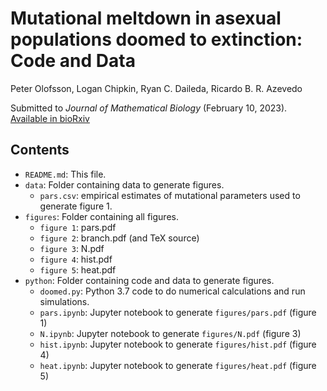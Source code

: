 # Mutational meltdown in asexual populations doomed to extinction: Code and Data 

Peter Olofsson, Logan Chipkin, Ryan C. Daileda, Ricardo B. R. Azevedo

Submitted to *Journal of Mathematical Biology* (February 10, 2023).  [Available
in bioRxiv](https://www.biorxiv.org/content/10.1101/448563v3)

## Contents

* `README.md`: This file.
* `data`: Folder containing data to generate figures.
    * `pars.csv`: empirical estimates of mutational parameters used to generate
      figure 1.
* `figures`: Folder containing all figures.
    * `figure 1`: pars.pdf
    * `figure 2`: branch.pdf (and TeX source)
    * `figure 3`: N.pdf
    * `figure 4`: hist.pdf
    * `figure 5`: heat.pdf
* `python`: Folder containing code and data to generate figures.
    * `doomed.py`: Python 3.7 code to do numerical calculations and run simulations.
    * `pars.ipynb`: Jupyter notebook to generate `figures/pars.pdf` (figure 1)
    * `N.ipynb`: Jupyter notebook to generate `figures/N.pdf` (figure 3)
    * `hist.ipynb`: Jupyter notebook to generate `figures/hist.pdf` (figure 4)
    * `heat.ipynb`: Jupyter notebook to generate `figures/heat.pdf` (figure 5)